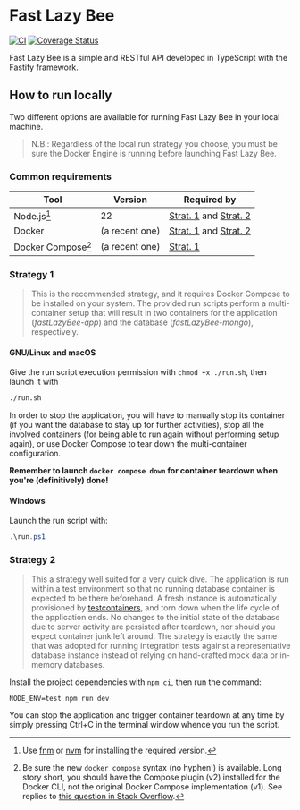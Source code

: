 # Fast Lazy Bee

[![CI](https://github.com/cowuake/fast-lazy-bee/actions/workflows/ci.yml/badge.svg?branch=main)](https://github.com/cowuake/fast-lazy-bee/actions/workflows/ci.yml)
[![Coverage Status](https://coveralls.io/repos/github/cowuake/fast-lazy-bee/badge.svg?branch=main)](https://coveralls.io/github/cowuake/fast-lazy-bee?branch=main)

Fast Lazy Bee is a simple and RESTful API developed in TypeScript with the Fastify framework.

## How to run locally

Two different options are available for running Fast Lazy Bee in your local machine.

> N.B.: Regardless of the local run strategy you choose, you must be sure the Docker Engine is running before launching Fast Lazy Bee.

### Common requirements

| Tool                           | Version        | Required by                                         |
| ------------------------------ | -------------- | --------------------------------------------------- |
| Node.js[^Node]                 | 22             | [Strat. 1](#strategy-1) and [Strat. 2](#strategy-2) |
| Docker                         | (a recent one) | [Strat. 1](#strategy-1) and [Strat. 2](#strategy-2) |
| Docker Compose[^DockerCompose] | (a recent one) | [Strat. 1](#strategy-1)                             |

[^Node]: Use [fnm](https://github.com/Schniz/fnm) or [nvm](https://github.com/nvm-sh/nvm) for installing the required version.

[^DockerCompose]: Be sure the new `docker compose` syntax (no hyphen!) is available.
Long story short, you should have the Compose plugin (v2) installed for the Docker CLI, not the original Docker Compose implementation (v1).
See replies to [this question in Stack Overflow](https://stackoverflow.com/questions/66514436/difference-between-docker-compose-and-docker-compose).

### Strategy 1

> This is the recommended strategy, and it requires Docker Compose to be installed on your system.
> The provided run scripts perform a multi-container setup that will result in two containers for the application (*fastLazyBee-app*) and the database (*fastLazyBee-mongo*), respectively.

#### GNU/Linux and macOS

Give the run script execution permission with `chmod +x ./run.sh`, then launch it with

```bash
./run.sh
```

In order to stop the application, you will have to manually stop its container (if you want the database to stay up for further activities), stop all the involved containers (for being able to run again without performing setup again), or use Docker Compose to tear down the multi-container configuration.

**Remember to launch `docker compose down` for container teardown when you're (definitively) done!**

#### Windows

Launch the run script with:

```powershell
.\run.ps1
```

### Strategy 2

> This a strategy well suited for a very quick dive.
> The application is run within a test environment so that no running database container is expected to be there beforehand.
> A fresh instance is automatically provisioned by [testcontainers](https://testcontainers.com/), and torn down when the life cycle of the application ends.
> No changes to the initial state of the database due to server activity are persisted after teardown, nor should you expect container junk left around.
> The strategy is exactly the same that was adopted for running integration tests against a representative database instance instead of relying on hand-crafted mock data or in-memory databases.

Install the project dependencies with `npm ci`, then run the command:

```shell
NODE_ENV=test npm run dev
```

You can stop the application and trigger container teardown at any time by simply pressing Ctrl+C in the terminal window whence you run the script.
